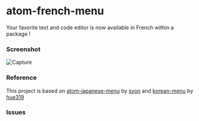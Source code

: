 # atom-french-menu

Your favorite text and code editor is now available in French within a package !

### Screenshot

![Capture](https://user-images.githubusercontent.com/48674337/69827889-b21dc800-1219-11ea-9a40-4bb63229a35c.PNG)

### Reference

This project is based on [atom-japanese-menu](//atom.io/packages/japanese-menu) by [syon](//atom.io/users/syon) and [korean-menu](//atom.io/packages/korean-menu) by [hue319](//atom.io/users/hue319)

### Issues
